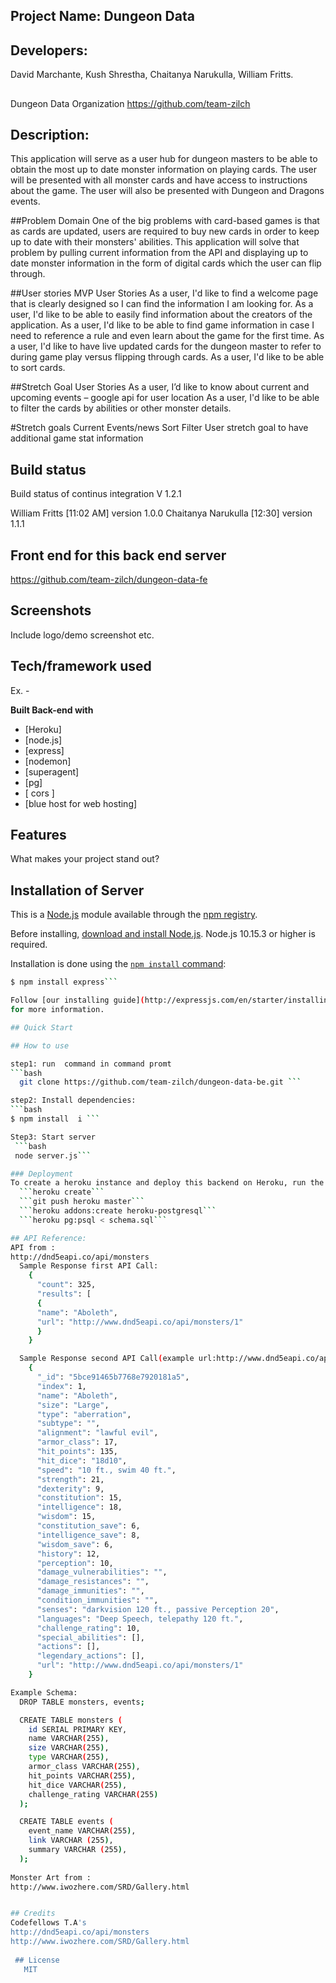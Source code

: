## Project Name: Dungeon Data
## Developers: 
David Marchante, 
Kush Shrestha, 
Chaitanya Narukulla, 
William Fritts.

##
Dungeon Data Organization
https://github.com/team-zilch

## Description:
 This application will serve as a user hub for dungeon masters to be able to obtain the most up to date monster information on playing cards. The user will be presented with all monster cards and have access to instructions about the game. The user will also be presented with Dungeon and Dragons events. 

##Problem Domain
  One of the big problems with card-based games is that as cards are updated, users are required to buy new cards in order to keep up to date with their monsters' abilities. This application will solve that problem by pulling current information from the API and displaying up to date monster information in the form of digital cards which the user can flip through.  

 ##User stories
 MVP User Stories
   As a user, I'd like to find a welcome page that is clearly designed so I can find the information I am looking for.
   As a user, I'd like to be able to easily find information about the creators of the application.
   As a user, I'd like to be able to find game information in case I need to reference a rule and even learn about the game for the first time.
   As a user, I'd like to have live updated cards for the dungeon master to refer to during game play versus flipping through cards.
   As a user, I'd like to be able to sort cards.

 ##Stretch Goal User Stories
   As a user, I’d like to know about current and upcoming events – google api for user location
   As a user, I'd like to be able to filter the cards by abilities or other monster details.

#Stretch goals
 Current Events/news
 Sort
 Filter
 User stretch goal to have additional game stat information

## Build status
Build status of continus integration V 1.2.1

William Fritts [11:02 AM] version 1.0.0
Chaitanya Narukulla [12:30] version 1.1.1

## Front end for this back end server
 https://github.com/team-zilch/dungeon-data-fe
 
## Screenshots
Include logo/demo screenshot etc.

## Tech/framework used
Ex. -

<b>Built Back-end with</b>
- [Heroku]
- [node.js]
- [express]
- [nodemon]
- [superagent]
- [pg]
- [ cors  ]
- [blue host for web hosting]

## Features
What makes your project stand out?

## Installation of Server

This is a [Node.js](https://nodejs.org/en/) module available through the
[npm registry](https://www.npmjs.com/).

Before installing, [download and install Node.js](https://nodejs.org/en/download/).
Node.js 10.15.3 or higher is required.

Installation is done using the
[`npm install` command](https://docs.npmjs.com/getting-started/installing-npm-packages-locally):

```bash
$ npm install express```

Follow [our installing guide](http://expressjs.com/en/starter/installing.html)
for more information.

## Quick Start

## How to use

step1: run  command in command promt
```bash
  git clone https://github.com/team-zilch/dungeon-data-be.git ```

step2: Install dependencies:
```bash
$ npm install  i ```

Step3: Start server
 ```bash
 node server.js```

### Deployment
To create a heroku instance and deploy this backend on Heroku, run the following commands:
  ```heroku create```
  ```git push heroku master```
  ```heroku addons:create heroku-postgresql```
  ```heroku pg:psql < schema.sql```

## API Reference:
API from :
http://dnd5eapi.co/api/monsters
  Sample Response first API Call:
    {
      "count": 325,
      "results": [
      {
      "name": "Aboleth",
      "url": "http://www.dnd5eapi.co/api/monsters/1"
      }
    }

  Sample Response second API Call(example url:http://www.dnd5eapi.co/api/monsters/1):
    {
      "_id": "5bce91465b7768e7920181a5",
      "index": 1,
      "name": "Aboleth",
      "size": "Large",
      "type": "aberration",
      "subtype": "",
      "alignment": "lawful evil",
      "armor_class": 17,
      "hit_points": 135,
      "hit_dice": "18d10",
      "speed": "10 ft., swim 40 ft.",
      "strength": 21,
      "dexterity": 9,
      "constitution": 15,
      "intelligence": 18,
      "wisdom": 15,
      "constitution_save": 6,
      "intelligence_save": 8,
      "wisdom_save": 6,
      "history": 12,
      "perception": 10,
      "damage_vulnerabilities": "",
      "damage_resistances": "",
      "damage_immunities": "",
      "condition_immunities": "",
      "senses": "darkvision 120 ft., passive Perception 20",
      "languages": "Deep Speech, telepathy 120 ft.",
      "challenge_rating": 10,
      "special_abilities": [],
      "actions": [],
      "legendary_actions": [],
      "url": "http://www.dnd5eapi.co/api/monsters/1"
    }

Example Schema:
  DROP TABLE monsters, events;

  CREATE TABLE monsters (
    id SERIAL PRIMARY KEY,
    name VARCHAR(255),
    size VARCHAR(255),
    type VARCHAR(255),
    armor_class VARCHAR(255),
    hit_points VARCHAR(255),
    hit_dice VARCHAR(255),
    challenge_rating VARCHAR(255)
  );

  CREATE TABLE events (
    event_name VARCHAR(255),
    link VARCHAR (255),
    summary VARCHAR (255),
  );
 
Monster Art from :
http://www.iwozhere.com/SRD/Gallery.html


## Credits
Codefellows T.A's
http://dnd5eapi.co/api/monsters
http://www.iwozhere.com/SRD/Gallery.html
 
 ## License
   MIT

